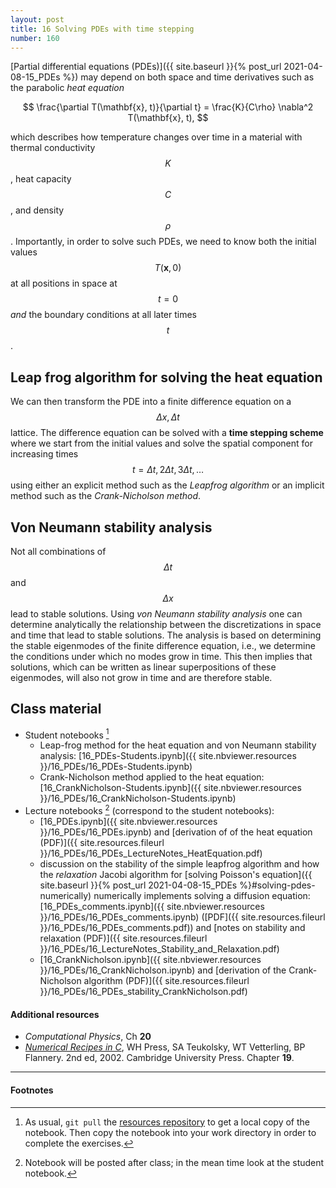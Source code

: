 ```yaml
---
layout: post
title: 16 Solving PDEs with time stepping
number: 160
---
```


[Partial differential equations (PDEs)]({{ site.baseurl }}{% post_url 2021-04-08-15_PDEs %}) may depend on both space and time derivatives such as the parabolic *heat equation*

$$
\frac{\partial T(\mathbf{x}, t)}{\partial t} = \frac{K}{C\rho} \nabla^2 T(\mathbf{x}, t),
$$

which describes how temperature changes over time in a material with thermal conductivity $$K$$, heat capacity $$C$$, and density $$\rho$$. Importantly, in order to solve such PDEs, we need to know both the initial values $$T(\mathbf{x}, 0)$$ at all positions in space at $$t=0$$ *and* the boundary conditions at all later times $$t$$.

## Leap frog algorithm for solving the heat equation

We can then transform the PDE into a finite difference equation on a $$\Delta x, \Delta t$$ lattice. The difference equation can be solved with a **time stepping scheme** where we start from the initial values and solve the spatial component for increasing times $$t = \Delta t, 2\Delta t, 3\Delta t, \dots$$ using either an explicit method such as the *Leapfrog algorithm* or an implicit method such as the *Crank-Nicholson method*.

## Von Neumann stability analysis

Not all combinations of $$\Delta t$$ and $$\Delta x$$ lead to stable solutions. Using *von Neumann stability analysis* one can determine analytically the relationship between the discretizations in space and time that lead to stable solutions. The analysis is based on determining the stable eigenmodes of the finite difference equation, i.e., we determine the conditions under which no modes grow in time. This then implies that solutions, which can be written as linear superpositions of these eigenmodes, will also not grow in time and are therefore stable.

## Class material

* Student notebooks [^1]
  * Leap-frog method for the heat equation and von Neumann stability
    analysis:
    [16_PDEs-Students.ipynb]({{ site.nbviewer.resources }}/16_PDEs/16_PDEs-Students.ipynb)
  * Crank-Nicholson method applied to the heat equation:
    [16_CrankNicholson-Students.ipynb]({{ site.nbviewer.resources }}/16_PDEs/16_CrankNicholson-Students.ipynb)
* Lecture notebooks [^2] (correspond to the student notebooks):
  * [16_PDEs.ipynb]({{ site.nbviewer.resources }}/16_PDEs/16_PDEs.ipynb)
    and [derivation of of the heat equation
    (PDF)]({{ site.resources.fileurl }}/16_PDEs/16_PDEs_LectureNotes_HeatEquation.pdf)
  * discussion on the stability of the simple leapfrog algorithm and
    how the *relaxation* Jacobi algorithm for [solving Poisson's
    equation]({{ site.baseurl }}{% post_url 2021-04-08-15_PDEs %}#solving-pdes-numerically) numerically
    implements solving a diffusion equation:
    [16_PDEs_comments.ipynb]({{ site.nbviewer.resources
    }}/16_PDEs/16_PDEs_comments.ipynb) ([PDF]({{
    site.resources.fileurl }}/16_PDEs/16_PDEs_comments.pdf))
    and [notes on stability and
    relaxation
    (PDF)]({{ site.resources.fileurl }}/16_PDEs/16_LectureNotes_Stability_and_Relaxation.pdf)
  * [16_CrankNicholson.ipynb]({{ site.nbviewer.resources }}/16_PDEs/16_CrankNicholson.ipynb)
    and [derivation of the Crank-Nicholson algorithm (PDF)]({{
    site.resources.fileurl }}/16_PDEs/16_PDEs_stability_CrankNicholson.pdf)

#### Additional resources  ####

* _Computational Physics_, Ch **20**
* _[Numerical Recipes in C](http://apps.nrbook.com/c/index.html)_, WH
  Press, SA Teukolsky, WT Vetterling, BP Flannery. 2nd
  ed, 2002. Cambridge University Press. Chapter **19**.


--------

#### Footnotes

[^1]: As usual, `git pull` the
      [resources repository]({{site.resources.url}})
      to get a local copy of the notebook. Then copy the notebook into
      your work directory in order to complete the exercises.

[^2]: Notebook will be posted after class; in the mean time look at the
      student notebook.
